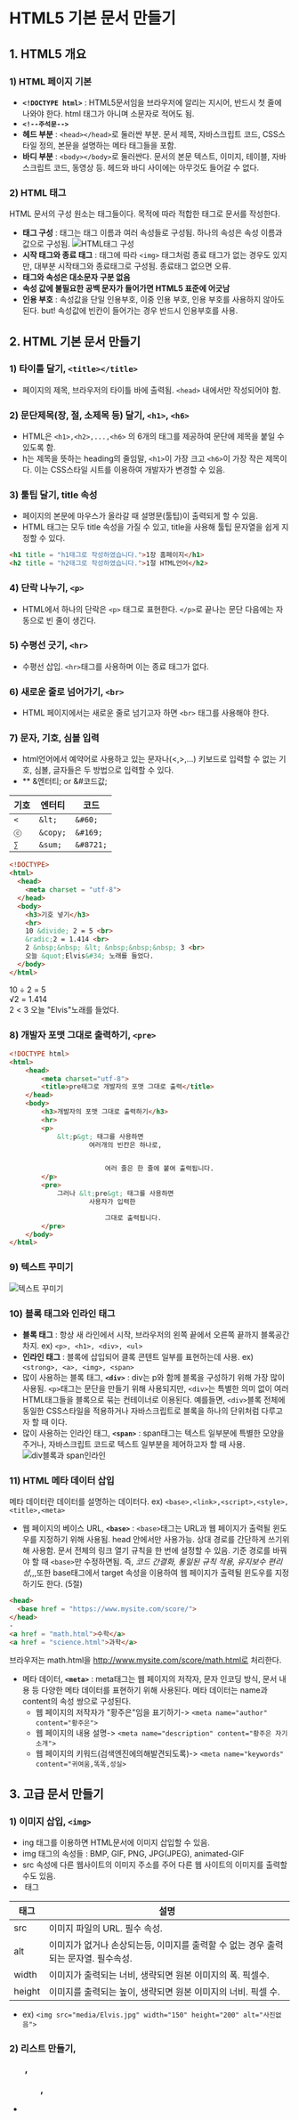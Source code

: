 # HTML5 기본 문서 만들기

## 1. HTML5 개요
### 1) HTML 페이지 기본
- **`<!DOCTYPE html>`** : HTML5문서임을 브라우저에 알리는 지시어, 반드시 첫 줄에 나와야 한다. html 태그가 아니며 소문자로 적어도 됨.
- **`<!--주석문-->`**
- **헤드 부분** : `<head></head>`로 둘러싼 부분. 문서 제목, 자바스크립트 코드, CSS스타일 정의, 본문을 설명하는 메타 태그들을 포함.
- **바디 부분** : `<body></body>`로 둘러싼다. 문서의 본문 텍스트, 이미지, 테이블, 자바스크립트 코드, 동영상 등. 헤드와 바디 사이에는 아무것도 들어갈 수 없다.

### 2) HTML 태그
HTML 문서의 구성 원소는 태그들이다. 목적에 따라 적합한 태그로 문서를 작성한다.
- **태그 구성** : 태그는 태그 이름과 여러 속성들로 구성됨. 하나의 속성은 속성 이름과 값으로 구성됨.
![HTML태그 구성](https://github.com/user-attachments/assets/c1654da7-00c3-4d8a-a458-e471030fba5b)
- **시작 태그와 종료 태그** : 태그에 따라 `<img>` 태그처럼 종료 태그가 없는 경우도 있지만, 대부분 시작태그와 종료태그로 구성됨. 종료태그 없으면 오류.
- **태그와 속성은 대소문자 구분 없음**
- **속성 값에 불필요한 공백 문자가 들어가면 HTML5 표준에 어긋남**
- **인용 부호** : 속성값을 단일 인용부호, 이중 인용 부호, 인용 부호를 사용하지 않아도 된다. but! 속성값에 빈칸이 들어가는 경우 반드시 인용부호를 사용.

## 2. HTML 기본 문서 만들기
### 1) 타이틀 달기, `<title></title>`
- 페이지의 제목, 브라우저의 타이틀 바에 출력됨. `<head>` 내에서만 작성되어야 함.

### 2) 문단제목(장, 절, 소제목 등) 달기, `<h1>`, `<h6>`
- HTML은 `<h1>,<h2>,...,<h6>` 의 6개의 태그를 제공하여 문단에 제목을 붙일 수 있도록 함.
- h는 제목을 뜻하는 heading의 줄임말, `<h1>`이 가장 크고 `<h6>`이 가장 작은 제목이다. 이는 CSS스타일 시트를 이용하여 개발자가 변경할 수 있음.

### 3) 툴팁 달기, title 속성
- 페이지의 본문에 마우스가 올라갈 때 설명문(툴팁)이 출력되게 할 수 있음.
- HTML 태그는 모두 title 속성을 가질 수 있고, title을 사용해 툴팁 문자열을 쉽게 지정할 수 있다.
```html
<h1 title = "h1태그로 작성하였습니다.">1장 홈페이지</h1>
<h2 title = "h2태그로 작성하였습니다.">1절 HTML언어</h2>
```

### 4) 단락 나누기, `<p>`
- HTML에서 하나의 단락은 `<p>` 태그로 표현한다. `</p>`로 끝나는 문단 다음에는 자동으로 빈 줄이 생긴다.

### 5) 수평선 긋기, `<hr>`
- 수평선 삽입. `<hr>`태그를 사용하며 이는 종료 태그가 없다.

### 6) 새로운 줄로 넘어가기, `<br>`
- HTML 페이지에서는 새로운 줄로 넘기고자 하면 `<br>` 태그를 사용해야 한다.

### 7) 문자, 기호, 심볼 입력
- html언어에서 예약어로 사용하고 있는 문자나(<,>,...) 키보드로 입력할 수 없는 기호, 심볼, 글자들은 두 방법으로 입력할 수 있다.
- ** &엔터티; or &#코드값;
  
| 기호 | 엔터티 |   코드  |
|------|--------|---------|
|  `<` | `&lt;` |  `&#60;`|
| `ⓒ` |`&copy;`| `&#169;`|
| `∑`  | `&sum;`|`&#8721;`|

```html
<!DOCTYPE>
<html>
  <head>
    <meta charset = "utf-8">
  </head>
  <body>
    <h3>기호 넣기</h3>
    <hr>
    10 &divide; 2 = 5 <br> 
    &radic;2 = 1.414 <br>
    2 &nbsp;&nbsp; &lt; &nbsp;&nbsp;&nbsp; 3 <br>
    오늘 &quot;Elvis&#34; 노래를 들었다. 
  </body>
</html>
```
10 ÷ 2 = 5<br>
√2 = 1.414<br>
2  <   3
오늘 "Elvis"노래를 들었다.

### 8) 개발자 포맷 그대로 출력하기, `<pre>`
```html
<!DOCTYPE html>
<html>
    <head>
        <meta charset="utf-8">
        <title>pre태그로 개발자의 포맷 그대로 출력</title>
    </head>
    <body>
        <h3>개발자의 포맷 그대로 출력하기</h3>
        <hr>
        <p>
            &lt;p&gt; 태그를 사용하면
                    여러개의 빈칸은 하나로,


                        여러 줄은 한 줄에 붙여 출력됩니다.
        </p>
        <pre>
            그러나 &lt;pre&gt; 태그를 사용하면
                    사용자가 입력한

                        그대로 출력됩니다.
        </pre>
    </body>
</html>
```

### 9) 텍스트 꾸미기
![텍스트 꾸미기](https://github.com/user-attachments/assets/b1f37b72-89ee-47eb-8362-0e0ce0a4e16f)

### 10) 블록 태그와 인라인 태그
- **블록 태그** : 항상 새 라인에서 시작, 브라우저의 왼쪽 끝에서 오른쪽 끝까지 블록공간 차지. ex) `<p>, <h1>, <div>, <ul>`
- **인라인 태그** : 블록에 삽입되어 클록 콘텐트 일부를 표현하는데 사용. ex) `<strong>, <a>, <img>, <span>`
- 많이 사용하는 블록 태그, **`<div>`** : div는 p와 함께 블록을 구성하기 위해 가장 많이 사용됨. `<p>`태그는 문단을 만들기 위해 사용되지만, `<div>`는 특별한 의미 없이 여러 HTML태그들을 블록으로 묶는 컨테이너로 이용된다. 예를들면, `<div>`블록 전체에 동일한 CSS스타일을 적용하거나 자바스크립트로 블록을 하나의 단위처럼 다루고자 할 때 이다.
- 많이 사용하는 인라인 태그, **`<span>`** : span태그는 텍스트 일부분에 특별한 모양을 주거나, 자바스크립트 코드로 텍스트 일부분을 제어하고자 할 때 사용.
![div블록과 span인라인](https://github.com/user-attachments/assets/10da2e6a-2782-4c32-b2b1-f984aa09e40d)

### 11) HTML 메타 데이터 삽입
메타 데이터란 데이터를 설명하는 데이터다. ex) `<base>,<link>,<script>,<style>,<title>,<meta>`
- 웹 페이지의 베이스 URL, **`<base>`** : `<base>`태그는 URL과 웹 페이지가 출력될 윈도우를 지정하기 위해 사용됨. head 안에서만 사용가능. 상대 경로를 간단하게 쓰기위해 사용함. 문서 전체의 링크 열기 규칙을 한 번에 설정할 수 있음. 기준 경로를 바꿔야 할 때 `<base>`만 수정하면됨. 즉, *코드 간결화, 통일된 규칙 적용, 유지보수 편리성*,,,또한 base태그에서 target 속성을 이용하여 웹 페이지가 출력될 윈도우를 지정하기도 한다. (5절)
```html
<head>
  <base href = "https://www.mysite.com/score/">
</head>
-
<a href = "math.html">수학</a>
<a href = "science.html">과학</a>
```
브라우저는 math.html을 http://www.mysite.com/score/math.html로 처리한다.
- 메타 데이터, **`<meta>`** : meta태그는 웹 페이지의 저작자, 문자 인코딩 방식, 문서 내용 등 다양한 메타 데이터를 표현하기 위해 사용된다. 메타 데이터는 name과 content의 속성 쌍으로 구성된다.
  - 웹 페이지의 저작자가 "황주은"임을 표기하기-> `<meta name="author" content="황주은">`
  - 웹 페이지의 내용 설명-> `<meta name="description" content="황주은 자기소개">`
  - 웹 페이지의 키워드(검색엔진에의해발견되도록)-> `<meta name="keywords" content="귀여움,똑똑,성실>`

## 3. 고급 문서 만들기
### 1) 이미지 삽입, `<img>`
- ing 태그를 이용하면 HTML문서에 이미지 삽입할 수 있음.
- img 태그의 속성들 : BMP, GIF, PNG, JPG(JPEG), animated-GIF
- src 속성에 다른 웹사이트의 이미지 주소를 주어 다른 웹 사이트의 이미지를 출력할 수도 있음.
- <img> 태그
  
|태그|설명|
|---|-----------------------------|
|src|이미지 파일의 URL. 필수 속성.|
|alt|이미지가 없거나 손상되는등, 이미지를 출력할 수 없는 경우 출력되는 문자열. 필수속성.|
|width|이미지가 출력되는 너비, 생략되면 원본 이미지의 폭. 픽셀수.|
|height|이미지를 출력되는 높이, 생략되면 원본 이미지의 너비. 픽셀 수.|

- ex) `<img src="media/Elvis.jpg" width="150" height="200" alt="사진없음">`

### 2) 리스트 만들기, <ol>, <ul>, <dl>
- 

